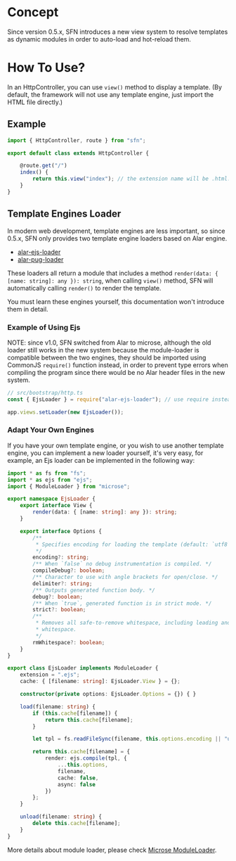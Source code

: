 <!-- title: View; order: 8 -->
# Concept

Since version 0.5.x, SFN introduces a new view system to resolve templates as
dynamic  modules in order to auto-load and hot-reload them.

# How To Use?

In an HttpController, you can use `view()` method to display a template. (By 
default, the framework will not use any template engine, just import the HTML 
file directly.)

## Example

```typescript
import { HttpController, route } from "sfn";

export default class extends HttpController {

    @route.get("/")
    index() {
        return this.view("index"); // the extension name will be .html.
    }
}
```

## Template Engines Loader

In modern web development, template engines are less important, so since 
0.5.x, SFN only provides two template engine loaders based on Alar engine. 

- [alar-ejs-loader](https://github.com/hyurl/alar-ejs-loader)
- [alar-pug-loader](https://github.com/hyurl/alar-pug-loader)

These loaders all return a module that includes a method 
`render(data: { [name: string]: any }): string`, when calling `view()` method, 
SFN will automatically calling `render()` to render the template.

You must learn these engines yourself, this documentation won't introduce them
in detail.

### Example of Using Ejs

NOTE: since v1.0, SFN switched from Alar to microse, although the old loader
still works in the new system because the module-loader is compatible between
the two engines, they should be imported using CommonJS `require()` function
instead, in order to prevent type errors when compiling the program since there
would be no Alar header files in the new system.

```typescript
// src/bootstrap/http.ts
const { EjsLoader } = require("alar-ejs-loader"); // use require instead of import

app.views.setLoader(new EjsLoader());
```

### Adapt Your Own Engines

If you have your own template engine, or you wish to use another template engine,
you can implement a new loader yourself, it's very easy, for example, an Ejs
loader can be implemented in the following way:

```typescript
import * as fs from "fs";
import * as ejs from "ejs";
import { ModuleLoader } from "microse";

export namespace EjsLoader {
    export interface View {
        render(data: { [name: string]: any }): string;
    }

    export interface Options {
        /**
         * Specifies encoding for loading the template (default: `utf8`).
         */
        encoding?: string;
        /** When `false` no debug instrumentation is compiled. */
        compileDebug?: boolean;
        /** Character to use with angle brackets for open/close. */
        delimiter?: string;
        /** Outputs generated function body. */
        debug?: boolean;
        /** When `true`, generated function is in strict mode. */
        strict?: boolean;
        /** 
         * Removes all safe-to-remove whitespace, including leading and trailing 
         * whitespace.
         */
        rmWhitespace?: boolean;
    }
}

export class EjsLoader implements ModuleLoader {
    extension = ".ejs";
    cache: { [filename: string]: EjsLoader.View } = {};

    constructor(private options: EjsLoader.Options = {}) { }

    load(filename: string) {
        if (this.cache[filename]) {
            return this.cache[filename];
        }

        let tpl = fs.readFileSync(filename, this.options.encoding || "utf8");

        return this.cache[filename] = {
            render: ejs.compile(tpl, {
                ...this.options,
                filename,
                cache: false,
                async: false
            })
        };
    }

    unload(filename: string) {
        delete this.cache[filename];
    }
}
```

More details about module loader, please check
[Microse ModuleLoader](https://github.com/microse-rpc/microse-node/blob/master/docs/api.md#moduleloader).
